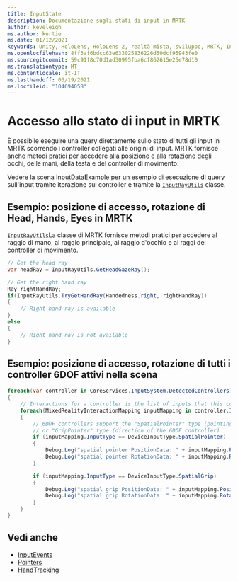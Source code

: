 ```yaml
---
title: InputState
description: Documentazione sugli stati di input in MRTK
author: keveleigh
ms.author: kurtie
ms.date: 01/12/2021
keywords: Unity, HoloLens, HoloLens 2, realtà mista, sviluppo, MRTK, InputState,
ms.openlocfilehash: 8ff3af6bdcc63e633025836226d50dcf95943fe0
ms.sourcegitcommit: 59c91f8c70d1ad30995fba6cf862615e25e78d10
ms.translationtype: MT
ms.contentlocale: it-IT
ms.lasthandoff: 03/19/2021
ms.locfileid: "104694058"
---
```

# <a name="accessing-input-state-in-mrtk"></a>Accesso allo stato di input in MRTK

È possibile eseguire una query direttamente sullo stato di tutti gli input in MRTK scorrendo i controller collegati alle origini di input. MRTK fornisce anche metodi pratici per accedere alla posizione e alla rotazione degli occhi, delle mani, della testa e del controller di movimento.

Vedere la scena InputDataExample per un esempio di esecuzione di query sull'input tramite iterazione sui controller e tramite la [`InputRayUtils`](xref:Microsoft.MixedReality.Toolkit.Input.InputRayUtils) classe.

## <a name="example-access-position-rotation-of-head-hands-eyes-in-mrtk"></a>Esempio: posizione di accesso, rotazione di Head, Hands, Eyes in MRTK

[`InputRayUtils`](xref:Microsoft.MixedReality.Toolkit.Input.InputRayUtils)La classe di MRTK fornisce metodi pratici per accedere al raggio di mano, al raggio principale, al raggio d'occhio e ai raggi del controller di movimento.

```c#
// Get the head ray
var headRay = InputRayUtils.GetHeadGazeRay();

// Get the right hand ray
Ray rightHandRay;
if(InputRayUtils.TryGetHandRay(Handedness.right, rightHandRay))
{
    // Right hand ray is available
}
else
{
    // Right hand ray is not available
}
```

## <a name="example-access-position-rotation-of-all-6dof-controllers-active-in-scene"></a>Esempio: posizione di accesso, rotazione di tutti i controller 6DOF attivi nella scena

```c#
foreach(var controller in CoreServices.InputSystem.DetectedControllers)
{
    // Interactions for a controller is the list of inputs that this controller exposes
    foreach(MixedRealityInteractionMapping inputMapping in controller.Interactions)
    {
        // 6DOF controllers support the "SpatialPointer" type (pointing direction)
        // or "GripPointer" type (direction of the 6DOF controller)
        if (inputMapping.InputType == DeviceInputType.SpatialPointer)
        {
            Debug.Log("spatial pointer PositionData: " + inputMapping.PositionData);
            Debug.Log("spatial pointer RotationData: " + inputMapping.RotationData);
        }

        if (inputMapping.InputType == DeviceInputType.SpatialGrip)
        {
            Debug.Log("spatial grip PositionData: " + inputMapping.PositionData);
            Debug.Log("spatial grip RotationData: " + inputMapping.RotationData);
        }
    }
}
```

## <a name="see-also"></a>Vedi anche

- [InputEvents](InputEvents.md)
- [Pointers](Pointers.md)
- [HandTracking](HandTracking.md)
